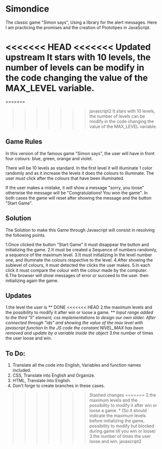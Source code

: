 # Simondice

The classic game "Simon says", Using a library for the alert messages.
Here I am practicing the promises and the creation of Prototipes in JavaScript.

<<<<<<< HEAD
<<<<<<< Updated upstream
It stars with 10 levels, the number of levels can be modify in the code changing the value of the MAX_LEVEL variable.
=======
=======
>>>>>>> javascript2
It stars with 10 levels, the number of levels can be modify in the code changing the value of the MAX_LEVEL variable.

## Game Rules

In this version of the famous game "Simon says", the user will have in front four colours:
blue, green, orange and violet.

There will be 10 levels as standard. In the first level it will illuminate 1 color randomly and as it increase the levels it does the colours to illuminate. The user must click after the colours that have been illuminated.

If the user makes a mistake, it will show a message "sorry, you loose" otherwise the message will be "Congratulations! You won the game". In both cases the game will reset after showing the message and the button "Start Game".

## Solution

The Solution to make this Game through Javascript will consist in resolving the following points.

1.Once clicked the button "Start Game" it must disappear the button and initializing the game.
2.It must be created a Sequence of numbers randomly, a sequence of the maximum level.
3.It must initializing in the level number one, and illuminate the colours respective to the level.
4.After showing the sublevel of colours, it must detected the clicks the user makes.
5.In each click it must compare the colour with the colour made by the computer.
6.The browser will show messages of error or succeed to the user. then initializing again the game.

## Updates

 1.the level the user is ** DONE
<<<<<<< HEAD
 2.the maximum levels and the possibility to modify it  after win or loose a game. **
    *Input range added to the third "li" element, css implementations to design our own slider.*
    *After connected through "ids" and showing the value of the max level with javascript function*
    *In the JS code the constant NIVEL_MAX has been removed and update by a variable inside the object*
 3.the number of times the user loose and win.

 ## To Do:
 1. Translate all the code into English, Variables and function names included.
 2. CSS, Translate into English and Organize.
 3. HTML, Translate into English.
 4. Don't forge to create branches in these cases.
>>>>>>> Stashed changes
=======
 2.the maximum levels and the possibility to modify it  after win or loose a game. * (So it should indicate the maximum levels
 before initializing the game, possibility to modify but blocked during game till you win or loose)
 3.the number of times the user loose and win.
>>>>>>> javascript2
